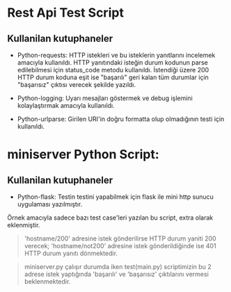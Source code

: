 # Rest Api Test Script

## Kullanilan kutuphaneler

* Python-requests: HTTP istekleri ve bu isteklerin yanıtlarını incelemek amacıyla kullanıldı.
HTTP yanıtındaki isteğin durum kodunun parse edilebilmesi için status_code metodu kullanıldı. İstendiği üzere 200 HTTP durum koduna eşit ise "başarılı" geri kalan tüm durumlar için "başarısız" çıktısı verecek şekilde yazıldı.

* Python-logging: Uyarı mesajları göstermek ve debug işlemini kolaylaştırmak amacıyla kullanıldı.

* Python-urlparse: Girilen URI'in doğru formatta olup olmadığının testi için kullanıldı.



# miniserver Python Script:


## Kullanilan kutuphaneler

* Python-flask: Testin testini yapabilmek için flask ile mini http sunucu uygulaması yazılmıştır. 

Örnek amacıyla sadece bazı test case'leri yazılan bu script, extra olarak eklenmiştir. 

> 'hostname/200' adresine istek gönderilirse HTTP durum yaniti 200 verecek; 'hostname/not200' adresine istek gönderildiğinde ise 401 HTTP durum yanıtı dönmektedir.

> miniserver.py çalışır durumda iken test(main.py) scriptimizin bu 2 adrese istek yaptığında 'başarılı' ve 'başarısız' çıktılarını vermesi beklenmektedir.

